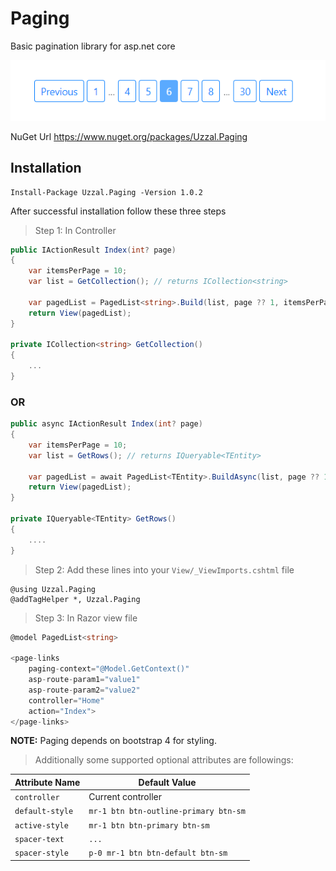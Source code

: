 # Paging
Basic pagination library for asp.net core

![Screenshot of Paging](https://raw.githubusercontent.com/mahabubulhasan/Paging/master/screenshot/paging.png)

NuGet Url https://www.nuget.org/packages/Uzzal.Paging

## Installation
```
Install-Package Uzzal.Paging -Version 1.0.2
```

After successful installation follow these three steps

> Step 1: In Controller
```C#
public IActionResult Index(int? page)
{
    var itemsPerPage = 10;
    var list = GetCollection(); // returns ICollection<string>
    
    var pagedList = PagedList<string>.Build(list, page ?? 1, itemsPerPage);
    return View(pagedList);
}

private ICollection<string> GetCollection()
{
    ...
}
```

### OR

```C#
public async IActionResult Index(int? page)
{
    var itemsPerPage = 10;
    var list = GetRows(); // returns IQueryable<TEntity>
    
    var pagedList = await PagedList<TEntity>.BuildAsync(list, page ?? 1, itemsPerPage);
    return View(pagedList);
}

private IQueryable<TEntity> GetRows() 
{
    ....
}
```
> Step 2: Add these lines into your `View/_ViewImports.cshtml` file
```
@using Uzzal.Paging
@addTagHelper *, Uzzal.Paging
```

> Step 3: In Razor view file
```C#
@model PagedList<string>

<page-links 
    paging-context="@Model.GetContext()"
    asp-route-param1="value1"
    asp-route-param2="value2"
    controller="Home"
    action="Index">
</page-links>
```
**NOTE:** Paging depends on bootstrap 4 for styling.

> Additionally some supported optional attributes are followings:

| Attribute Name | Default Value |
|----------------|---------------|
| `controller`      |  Current controller  |
| `default-style`   | `mr-1 btn btn-outline-primary btn-sm` |
| `active-style`    | `mr-1 btn btn-primary btn-sm` |
| `spacer-text`     | `...` |
| `spacer-style`    | `p-0 mr-1 btn btn-default btn-sm` |





